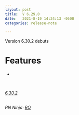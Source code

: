 ```yaml
---
layout: post
title:  V 6.29.0
date:   2021-8-19 14:24:13 -0600
categories: release-note

---
```

Version 6.30.2 debuts 

# Features

- 
    

<br/>

*[6.30.2](https://github.com/streetparking/my-streetparking/releases/tag/v6.30.2)*
<br/>
<br/>


_RN Ninja: [RO](https://github.com/robyanna)_
 
 
 